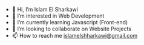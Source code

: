 - 👋 Hi, I’m Islam El Sharkawi
- 👀 I’m interested in Web Development
- 🌱 I’m currently learning Javascript (Front-end)
- 💞️ I’m looking to collaborate on Website Projects
- 📫 How to reach me islamelshharkawi@gmail.com

<!---
islam731/islam731 is a ✨ special ✨ repository because its `README.md` (this file) appears on your GitHub profile.
You can click the Preview link to take a look at your changes.
--->
